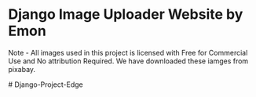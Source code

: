 # Django Image Uploader Website by Emon

Note - All images used in this project is licensed with Free for Commercial Use and No attribution Required. We have downloaded these iamges from pixabay. 
 
#   D j a n g o - P r o j e c t - E d g e 
 
 
